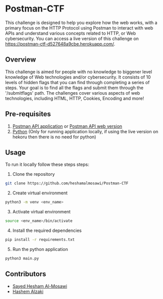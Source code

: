 # Postman-CTF
This challenge is designed to help you explore how the web works, with a primary focus on the HTTP Protocol using Postman to interact with web APIs and understand various concepts related to HTTP, or Web cybersecurity. You can access a live version of this challenge on https://postman-ctf-d527648a9cbe.herokuapp.com/.

## Overview
This challenge is aimed for people with no knowledge to biggener level knowledge of Web technologies and/or cybersecurity. It consists of 10 levels of hidden flags that you can find through completing a series of steps. Your goal is to find all the flags and submit them through the '/submitflags' path. The challenges cover various aspects of web technologies, including HTML, HTTP, Cookies, Encoding and more!

## Pre-requisites
1. [Postman API application](https://www.postman.com/downloads/) or [Postman API web version](https://go.postman.co)
2. [Python](https://www.python.org/downloads/) (Only for running application locally, if using the live version on hekoru then there is no need for python)

## Usage
To run it locally follow these steps steps:
1. Clone the repository
```bash
git clone https://github.com/heshamalmosawi/Postman-CTF
```
2. Create virtual environment
```bash
python3 -m venv <env_name>
```
3. Activate virtual environment
```bash
source <env_name>/bin/activate
```
4. Install the required dependencies
```bash
pip install -r requirements.txt
```
5. Run the python application
```bash
python3 main.py
```

## Contributors
- [Sayed Hesham Al-Mosawi](https://github.com/heshamalmosawi)
- [Hashem Alzaki](https://github.com/SnakeSees)